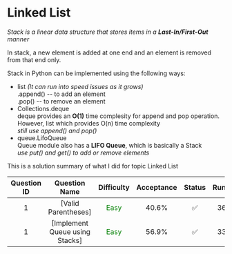 # Linked List

*Stack is a linear data structure that stores items in a **Last-In/First-Out** manner*

In stack, a new element is added at one end and an element is removed from that end only.

Stack in Python can be implemented using the following ways: 

- list *(It can run into speed issues as it grows)*  
    .append() -- to add an element <br/>
    .pop() -- to remove an element
- Collections.deque <br/>
    deque provides an **O(1)** time complesity for append and pop operation. However, list which provides O(n) time complexity <br/>
    *still use append() and pop()*
- queue.LifoQueue <br/>
    Queue module also has a **LIFO Queue**, which is basically a Stack<br/>
    *use put() and get() to add or remove elements*

This is a solution summary of what I did for topic Linked List

Question ID | Question Name | Difficulty | Acceptance | Status | Runtime | Memory | Updated Runtime | Updated Memory
:---------: | :-----------: | :--------: | :--------: | :----: | :-----: | :----: | :-------------: | :------------:
1 | [Valid Parentheses] | <font color = green> Easy </font> | 40.6% | ✅ | 36ms | 14MB | | |
1 | [Implement Queue using Stacks] | <font color = green> Easy </font> | 56.9% | ✅ | 33ms | 14MB | | |